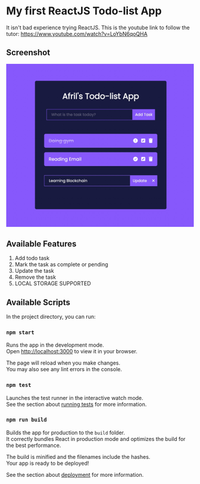# My first ReactJS Todo-list App

It isn't bad experience trying ReactJS. This is the youtube link to follow the tutor: https://www.youtube.com/watch?v=LoYbN6qoQHA

## Screenshot

![Screenshot](screenshot.jpg)

## Available Features

1. Add todo task
1. Mark the task as complete or pending
1. Update the task
1. Remove the task
1. LOCAL STORAGE SUPPORTED

## Available Scripts

In the project directory, you can run:

### `npm start`

Runs the app in the development mode.\
Open [http://localhost:3000](http://localhost:3000) to view it in your browser.

The page will reload when you make changes.\
You may also see any lint errors in the console.

### `npm test`

Launches the test runner in the interactive watch mode.\
See the section about [running tests](https://facebook.github.io/create-react-app/docs/running-tests) for more information.

### `npm run build`

Builds the app for production to the `build` folder.\
It correctly bundles React in production mode and optimizes the build for the best performance.

The build is minified and the filenames include the hashes.\
Your app is ready to be deployed!

See the section about [deployment](https://facebook.github.io/create-react-app/docs/deployment) for more information.
